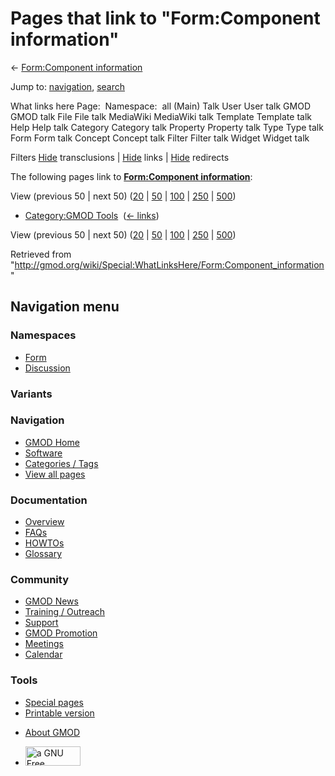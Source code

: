 <div id="mw-page-base" class="noprint">

</div>

<div id="mw-head-base" class="noprint">

</div>

<div id="content" class="mw-body" role="main">

<span id="top"></span>

<div id="mw-js-message" style="display:none;">

</div>



# <span dir="auto">Pages that link to "Form:Component information"</span>

<div id="bodyContent">

<div id="contentSub">

← [Form:Component
information](/wiki/Form:Component_information "Form:Component information")

</div>

<div id="jump-to-nav" class="mw-jump">

Jump to: [navigation](#mw-navigation), [search](#p-search)

</div>

<div id="mw-content-text">

What links here Page:  Namespace:  all (Main) Talk User User talk GMOD
GMOD talk File File talk MediaWiki MediaWiki talk Template Template talk
Help Help talk Category Category talk Property Property talk Type Type
talk Form Form talk Concept Concept talk Filter Filter talk Widget
Widget talk

Filters
[Hide](/mediawiki/index.php?title=Special:WhatLinksHere/Form:Component_information&hidetrans=1 "Special:WhatLinksHere/Form:Component information")
transclusions \|
[Hide](/mediawiki/index.php?title=Special:WhatLinksHere/Form:Component_information&hidelinks=1 "Special:WhatLinksHere/Form:Component information")
links \|
[Hide](/mediawiki/index.php?title=Special:WhatLinksHere/Form:Component_information&hideredirs=1 "Special:WhatLinksHere/Form:Component information")
redirects

The following pages link to **[Form:Component
information](/wiki/Form:Component_information "Form:Component information")**:

View (previous 50 \| next 50)
([20](/mediawiki/index.php?title=Special:WhatLinksHere/Form:Component_information&limit=20 "Special:WhatLinksHere/Form:Component information")
\|
[50](/mediawiki/index.php?title=Special:WhatLinksHere/Form:Component_information&limit=50 "Special:WhatLinksHere/Form:Component information")
\|
[100](/mediawiki/index.php?title=Special:WhatLinksHere/Form:Component_information&limit=100 "Special:WhatLinksHere/Form:Component information")
\|
[250](/mediawiki/index.php?title=Special:WhatLinksHere/Form:Component_information&limit=250 "Special:WhatLinksHere/Form:Component information")
\|
[500](/mediawiki/index.php?title=Special:WhatLinksHere/Form:Component_information&limit=500 "Special:WhatLinksHere/Form:Component information"))

- [Category:GMOD Tools](/wiki/Category:GMOD_Tools "Category:GMOD Tools")
  ‎ <span class="mw-whatlinkshere-tools">([←
  links](/mediawiki/index.php?title=Special:WhatLinksHere&target=Category%3AGMOD+Tools "Special:WhatLinksHere"))</span>

View (previous 50 \| next 50)
([20](/mediawiki/index.php?title=Special:WhatLinksHere/Form:Component_information&limit=20 "Special:WhatLinksHere/Form:Component information")
\|
[50](/mediawiki/index.php?title=Special:WhatLinksHere/Form:Component_information&limit=50 "Special:WhatLinksHere/Form:Component information")
\|
[100](/mediawiki/index.php?title=Special:WhatLinksHere/Form:Component_information&limit=100 "Special:WhatLinksHere/Form:Component information")
\|
[250](/mediawiki/index.php?title=Special:WhatLinksHere/Form:Component_information&limit=250 "Special:WhatLinksHere/Form:Component information")
\|
[500](/mediawiki/index.php?title=Special:WhatLinksHere/Form:Component_information&limit=500 "Special:WhatLinksHere/Form:Component information"))

</div>

<div class="printfooter">

Retrieved from
"<http://gmod.org/wiki/Special:WhatLinksHere/Form:Component_information>"

</div>

<div id="catlinks" class="catlinks catlinks-allhidden">

</div>

<div class="visualClear">

</div>

</div>

</div>

<div id="mw-navigation">

## Navigation menu

<div id="mw-head">



<div id="left-navigation">

<div id="p-namespaces" class="vectorTabs" role="navigation"
aria-labelledby="p-namespaces-label">

### Namespaces

- <span id="ca-nstab-form">[Form](/wiki/Form:Component_information)</span>
- <span id="ca-talk"><a
  href="/mediawiki/index.php?title=Form_talk:Component_information&amp;action=edit&amp;redlink=1"
  accesskey="t"
  title="Discussion about the content page [t]">Discussion</a></span>

</div>

<div id="p-variants" class="vectorMenu emptyPortlet" role="navigation"
aria-labelledby="p-variants-label">

### 

### Variants[](#)

<div class="menu">

</div>

</div>

</div>

<div id="right-navigation">





</div>



</div>

</div>

</div>

<div id="mw-panel">

<div id="p-logo" role="banner">

<a href="/wiki/Main_Page"
style="background-image: url(http://gmod.org/images/GMOD-cogs.png);"
title="Visit the main page"></a>

</div>

<div id="p-Navigation" class="portal" role="navigation"
aria-labelledby="p-Navigation-label">

### Navigation

<div class="body">

- <span id="n-GMOD-Home">[GMOD Home](/wiki/Main_Page)</span>
- <span id="n-Software">[Software](/wiki/GMOD_Components)</span>
- <span id="n-Categories-.2F-Tags">[Categories /
  Tags](/wiki/Categories)</span>
- <span id="n-View-all-pages">[View all
  pages](/wiki/Special:AllPages)</span>

</div>

</div>

<div id="p-Documentation" class="portal" role="navigation"
aria-labelledby="p-Documentation-label">

### Documentation

<div class="body">

- <span id="n-Overview">[Overview](/wiki/Overview)</span>
- <span id="n-FAQs">[FAQs](/wiki/Category:FAQ)</span>
- <span id="n-HOWTOs">[HOWTOs](/wiki/Category:HOWTO)</span>
- <span id="n-Glossary">[Glossary](/wiki/Glossary)</span>

</div>

</div>

<div id="p-Community" class="portal" role="navigation"
aria-labelledby="p-Community-label">

### Community

<div class="body">

- <span id="n-GMOD-News">[GMOD News](/wiki/GMOD_News)</span>
- <span id="n-Training-.2F-Outreach">[Training /
  Outreach](/wiki/Training_and_Outreach)</span>
- <span id="n-Support">[Support](/wiki/Support)</span>
- <span id="n-GMOD-Promotion">[GMOD
  Promotion](/wiki/GMOD_Promotion)</span>
- <span id="n-Meetings">[Meetings](/wiki/Meetings)</span>
- <span id="n-Calendar">[Calendar](/wiki/Calendar)</span>

</div>

</div>

<div id="p-tb" class="portal" role="navigation"
aria-labelledby="p-tb-label">

### Tools

<div class="body">

- <span id="t-specialpages"><a href="/wiki/Special:SpecialPages" accesskey="q"
  title="A list of all special pages [q]">Special pages</a></span>
- <span id="t-print"><a
  href="/mediawiki/index.php?title=Special:WhatLinksHere/Form:Component_information&amp;printable=yes"
  rel="alternate" accesskey="p"
  title="Printable version of this page [p]">Printable version</a></span>

</div>

</div>

</div>

</div>

<div id="footer" role="contentinfo">

- <span id="footer-places-about">[About
  GMOD](/wiki/GMOD:About "GMOD:About")</span>

<!-- -->

- <span id="footer-copyrightico">[<img src="http://www.gnu.org/graphics/gfdl-logo-small.png" width="88"
  height="31" alt="a GNU Free Documentation License" />](http://www.gnu.org/licenses/fdl-1.3.html)</span>


<div style="clear:both">

</div>

</div>
